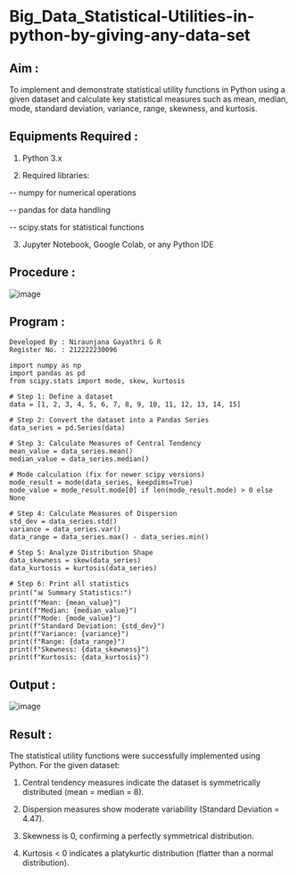 # Big_Data_Statistical-Utilities-in-python-by-giving-any-data-set

## Aim :

To implement and demonstrate statistical utility functions in Python using a given dataset and calculate key statistical measures such as mean, median, mode, standard deviation, variance, range, skewness, and kurtosis.

## Equipments Required :

1. Python 3.x

2. Required libraries:


-- numpy for numerical operations


-- pandas for data handling


-- scipy.stats for statistical functions


3. Jupyter Notebook, Google Colab, or any Python IDE


## Procedure :

![image](https://github.com/user-attachments/assets/fc944818-1de3-40bc-822d-dc8e586dd065)


## Program :

```
Developed By : Niraunjana Gayathri G R
Register No. : 212222230096
```
```
import numpy as np
import pandas as pd
from scipy.stats import mode, skew, kurtosis

# Step 1: Define a dataset
data = [1, 2, 3, 4, 5, 6, 7, 8, 9, 10, 11, 12, 13, 14, 15]

# Step 2: Convert the dataset into a Pandas Series
data_series = pd.Series(data)

# Step 3: Calculate Measures of Central Tendency
mean_value = data_series.mean()
median_value = data_series.median()

# Mode calculation (fix for newer scipy versions)
mode_result = mode(data_series, keepdims=True)
mode_value = mode_result.mode[0] if len(mode_result.mode) > 0 else None

# Step 4: Calculate Measures of Dispersion
std_dev = data_series.std()
variance = data_series.var()
data_range = data_series.max() - data_series.min()

# Step 5: Analyze Distribution Shape
data_skewness = skew(data_series)
data_kurtosis = kurtosis(data_series)

# Step 6: Print all statistics
print("📊 Summary Statistics:")
print(f"Mean: {mean_value}")
print(f"Median: {median_value}")
print(f"Mode: {mode_value}")
print(f"Standard Deviation: {std_dev}")
print(f"Variance: {variance}")
print(f"Range: {data_range}")
print(f"Skewness: {data_skewness}")
print(f"Kurtosis: {data_kurtosis}")

```

## Output :

![image](https://github.com/user-attachments/assets/5e9f6b7e-85fc-4d0c-b96b-55b18773a4fb)


## Result :

The statistical utility functions were successfully implemented using Python. For the given dataset:


1. Central tendency measures indicate the dataset is symmetrically distributed (mean = median = 8).

2. Dispersion measures show moderate variability (Standard Deviation = 4.47).

3. Skewness is 0, confirming a perfectly symmetrical distribution.

4. Kurtosis < 0 indicates a platykurtic distribution (flatter than a normal distribution).


